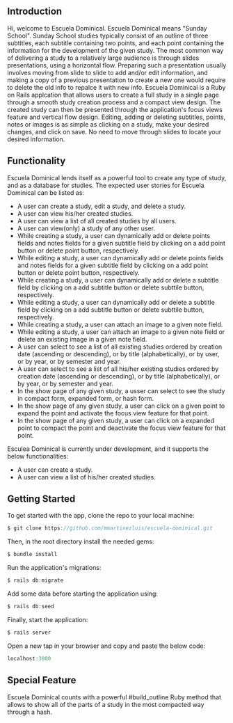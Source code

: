 ## Introduction
 Hi, welcome to Escuela Dominical. Escuela Dominical means "Sunday School". Sunday School studies typically consist of an outline of three subtitles, each subtitle containing two points, and each point containing the information for the development of the given study. The most common way of delivering a study to a relatively large audience is through slides presentations, using a horizontal flow. Preparing such a presentation usually involves moving from slide to slide to add and/or edit information, and making a copy of a previous presentation to create a new one would require to delete the old info to repalce it with new info. Escuela Dominical is a Ruby on Rails applcation that allows users to create a full study in a single page through a smooth study creation process and a compact view design. The created study can then be presented through the application's focus views feature and vertical flow design. Editing, adding or deleting subtitles, points, notes or images is as simple as clicking on a study, make your desired changes, and click on save. No need to move through slides to locate your desired information. 

## Functionality
 Escuela Dominical lends itself as a powerful tool to create any type of study, and as a database for studies. The expected user stories for Escuela Dominical can be listed as:
 * A user can create a study, edit a study, and delete a study.
 * A user can view his/her created studies.
 * A user can view a list of all created studies by all users.
 * A user can view(only) a study of any other user.
 * While creating a study, a user can dynamically add or delete points fields and notes fields for a given subtitle field by clicking on a add point button or delete point button, respectively.
 * While editing a study, a user can dynamically add or delete points fields and notes fields for a given subtitle field by clicking on a add point button or delete point button, respectively.
 * While creating a study, a user can dynamically add or delete a subtitle field by clicking on a add subtitle button or delete subttile button, respectively.
 * While editing a study, a user can dynamically add or delete a subtitle field by clicking on a add subtitle button or delete subttile button, respectively.
 * While creating a study, a user can attach an image to a given note field.
 * While editing a study, a user can attach an image to a given note field or delete an existing image in a given note field. 
 * A user can select to see a list of all existing studies ordered by creation date (ascending or descending), or by title (alphabetically), or by user, or by year, or by semester and year.
 * A user can select to see a list of all his/her existing studies ordered by creation date (ascending or descending), or by title (alphabetically), or by year, or by semester and year.
 * In the show page of any given study, a usser can select to see the study in compact form, expanded form, or hash form.
 * In the show page of any given study, a user can click on a given point to expand the point and activate the focus view feature for that point.
 * In the show page of any given study, a user can click on a expanded point to compact the point and deactivate the focus view feature for that point.
 
 Esculea Dominical is currently under development, and it supports the below functionalities:
 * A user can create a study.
 * A user can view a list of his/her created studies.

## Getting Started
 To get started with the app, clone the repo to your local machine:
 ``` javascript
 $ git clone https://github.com/mmartinezluis/escuela-dominical.git
 ```
 
 Then, in the root directory install the needed gems:
 ``` javascript
 $ bundle install
 ```

 Run the application's migrations:
  ``` javascript
 $ rails db:migrate
 ```

 Add some data before starting the application using:
 ``` javascript
 $ rails db:seed
 ```

Finally, start the application:
 ``` javascript
 $ rails server
 ```

 Open a new tap in your browser and copy and paste the below code:
 ```javascript
 localhost:3000
 ```

## Special Feature
 Escuela Dominical counts with a powerful #build_outline Ruby method that allows to show all of the parts of a study in the most compacted way through a hash. 
